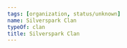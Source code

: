 ```yaml
---
tags: [organization, status/unknown]
name: Silverspark Clan
typeOf: clan
title: Silverspark Clan
---
```

